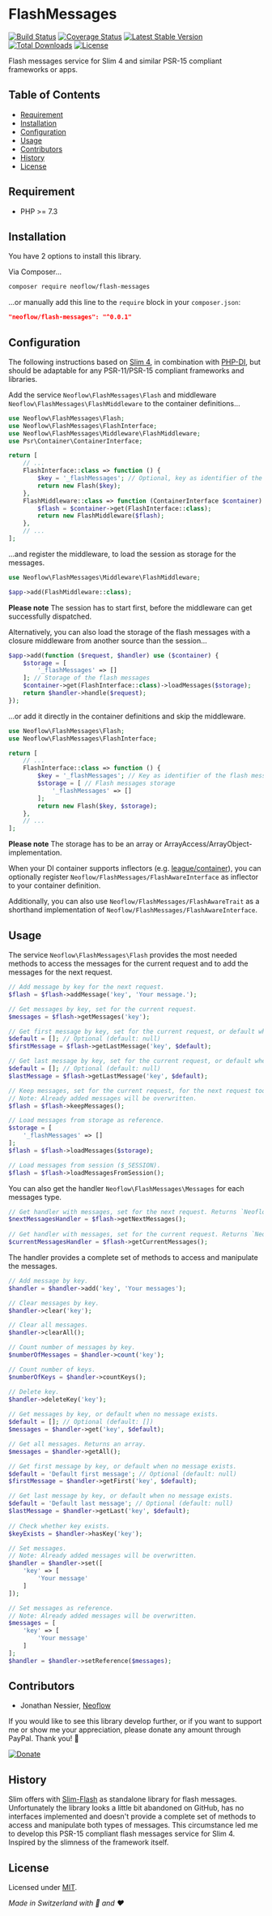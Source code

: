 # FlashMessages
[![Build Status](https://travis-ci.org/Neoflow/FlashMessages.svg?branch=master&service=github)](https://travis-ci.org/Neoflow/FlashMessages)
[![Coverage Status](https://coveralls.io/repos/github/Neoflow/FlashMessages/badge.svg?branch=master&service=github)](https://coveralls.io/github/Neoflow/FlashMessages?branch=master)
[![Latest Stable Version](https://poser.pugx.org/neoflow/flash-messages/v?service=github)](https://packagist.org/packages/neoflow/flash-messages)
[![Total Downloads](https://poser.pugx.org/neoflow/flash-messages/downloads?service=github)](//packagist.org/packages/neoflow/flash-messages)
[![License](https://poser.pugx.org/neoflow/flash-messages/license?service=github)](https://packagist.org/packages/neoflow/flash-messages)

Flash messages service for Slim 4 and similar PSR-15 compliant frameworks or apps.

## Table of Contents
- [Requirement](#requirement)
- [Installation](#installation)
- [Configuration](#configuration)
- [Usage](#usage)
- [Contributors](#contributors)
- [History](#history)
- [License](#license)

## Requirement
* PHP >= 7.3

## Installation
You have 2 options to install this library.

Via Composer...
```bash
composer require neoflow/flash-messages
```

...or manually add this line to the `require` block in your `composer.json`:
```json
"neoflow/flash-messages": "^0.0.1"
```

## Configuration
The following instructions based on [Slim 4](http://www.slimframework.com), in combination with [PHP-DI](https://php-di.org), but should be adaptable for 
any PSR-11/PSR-15 compliant frameworks and libraries.

Add the service `Neoflow\FlashMessages\Flash` and middleware `Neoflow\FlashMessages\FlashMiddleware`
 to the container definitions...
```php
use Neoflow\FlashMessages\Flash;
use Neoflow\FlashMessages\FlashInterface;
use Neoflow\FlashMessages\Middleware\FlashMiddleware;
use Psr\Container\ContainerInterface;

return [
    // ...
    FlashInterface::class => function () {
        $key = '_flashMessages'; // Optional, key as identifier of the flash messages
        return new Flash($key);
    },
    FlashMiddleware::class => function (ContainerInterface $container) {
        $flash = $container->get(FlashInterface::class);
        return new FlashMiddleware($flash);
    },
    // ...
];
```
...and register the middleware, to load the session as storage for the messages. 
```php
use Neoflow\FlashMessages\Middleware\FlashMiddleware;

$app->add(FlashMiddleware::class);
```
**Please note** The session has to start first, before the middleware can get successfully dispatched. 

Alternatively, you can also load the storage of the flash messages with a closure middleware from another source than
 the session...
```php
$app->add(function ($request, $handler) use ($container) {
    $storage = [
        '_flashMessages' => []
    ]; // Storage of the flash messages
    $container->get(FlashInterface::class)->loadMessages($storage);
    return $handler->handle($request);
});
```
...or add it directly in the container definitions and skip the middleware.
```php
use Neoflow\FlashMessages\Flash;
use Neoflow\FlashMessages\FlashInterface;

return [
    // ...
    FlashInterface::class => function () {
        $key = '_flashMessages'; // Key as identifier of the flash messages
        $storage = [ // Flash messages storage
            '_flashMessages' => []
        ];
        return new Flash($key, $storage);
    },
    // ...
];
```

**Please note** The storage has to be an array or ArrayAccess/ArrayObject-implementation. 

When your DI container supports inflectors (e.g. [league/container](https://container.thephpleague.com/3.x/inflectors/)),
 you can optionally register `Neoflow/FlashMessages/FlashAwareInterface` as inflector to your container definition.

Additionally, you can also use `Neoflow/FlashMessages/FlashAwareTrait` as a shorthand implementation of
 `Neoflow/FlashMessages/FlashAwareInterface`.

## Usage
The service `Neoflow\FlashMessages\Flash` provides the most needed methods to access the messages for the
 current request and to add the messages for the next request.
```php
// Add message by key for the next request.
$flash = $flash->addMessage('key', 'Your message.');

// Get messages by key, set for the current request.
$messages = $flash->getMessages('key');

// Get first message by key, set for the current request, or default when no message exists.
$default = []; // Optional (default: null)
$firstMessage = $flash->getLastMessage('key', $default);

// Get last message by key, set for the current request, or default when no message exists.
$default = []; // Optional (default: null)
$lastMessage = $flash->getLastMessage('key', $default);

// Keep messages, set for the current request, for the next request too.  
// Note: Already added messages will be overwritten.
$flash = $flash->keepMessages(); 

// Load messages from storage as reference.
$storage = [
    '_flashMessages' => []
];
$flash = $flash->loadMessages($storage);

// Load messages from session ($_SESSION).
$flash = $flash->loadMessagesFromSession();
```

You can also get the handler `Neoflow\FlashMessages\Messages` for each messages type.
```php
// Get handler with messages, set for the next request. Returns `Neoflow\FlashMessages\Messages`.
$nextMessagesHandler = $flash->getNextMessages();
  
// Get handler with messages, set for the current request. Returns `Neoflow\FlashMessages\Messages`.
$currentMessagesHandler = $flash->getCurrentMessages();
```

The handler provides a complete set of methods to access and manipulate the messages.
```php
// Add message by key.
$handler = $handler->add('key', 'Your messages');

// Clear messages by key.
$handler->clear('key');

// Clear all messages.
$handler->clearAll();

// Count number of messages by key.
$numberOfMessages = $handler->count('key');

// Count number of keys.
$numberOfKeys = $handler->countKeys();

// Delete key.
$handler->deleteKey('key');
    
// Get messages by key, or default when no message exists.
$default = []; // Optional (default: [])
$messages = $handler->get('key', $default);

// Get all messages. Returns an array.
$messages = $handler->getAll();

// Get first message by key, or default when no message exists.
$default = 'Default first message'; // Optional (default: null)
$firstMessage = $handler->getFirst('key', $default);

// Get last message by key, or default when no message exists.
$default = 'Default last message'; // Optional (default: null)
$lastMessage = $handler->getLast('key', $default);
    
// Check whether key exists.
$keyExists = $handler->hasKey('key');

// Set messages.
// Note: Already added messages will be overwritten.
$handler = $handler->set([
    'key' => [
        'Your message'
    ]
]);

// Set messages as reference.
// Note: Already added messages will be overwritten.
$messages = [
    'key' => [
        'Your message'
    ]
];
$handler = $handler->setReference($messages);
``` 
  
## Contributors
* Jonathan Nessier, [Neoflow](https://www.neoflow.ch)

If you would like to see this library develop further, or if you want to support me or show me your appreciation, please
 donate any amount through PayPal. Thank you! :beers:
 
[![Donate](https://img.shields.io/badge/Donate-paypal-blue)](https://www.paypal.me/JonathanNessier)

## History
Slim offers with [Slim-Flash](https://github.com/slimphp/Slim-Flash) as standalone library for flash
 messages.
Unfortunately the library looks a little bit abandoned on GitHub, has no interfaces implemented and doesn't provide a 
 complete set of methods to access and manipulate both types of messages.
This circumstance led me to develop this PSR-15 compliant flash messages service for Slim 4.
Inspired by the slimness of the framework itself.

## License
Licensed under [MIT](LICENSE). 

*Made in Switzerland with :cheese: and :heart:*